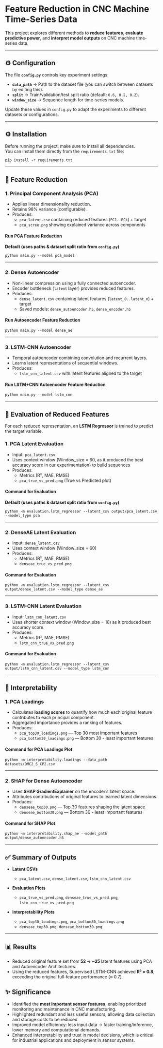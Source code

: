 # Feature Reduction in CNC Machine Time-Series Data

This project explores different methods to **reduce features**, **evaluate predictive power**, and **interpret model outputs** on CNC machine time-series data.  

---

## ⚙️ Configuration

The file **`config.py`** controls key experiment settings:

- **`data_path`** → Path to the dataset file (you can switch between datasets by editing this).  
- **`split`** → Train/validation/test split ratio (default: `0.6, 0.2, 0.2`).  
- **`window_size`** → Sequence length for time-series models.  

Update these values in `config.py` to adapt the experiments to different datasets or configurations.

---

## ⚙️ Installation

Before running the project, make sure to install all dependencies.  
You can install them directly from the `requirements.txt` file:

```
pip install -r requirements.txt
```

---

## 🔹 Feature Reduction

### 1. Principal Component Analysis (PCA)
- Applies linear dimensionality reduction.  
- Retains 98% variance (configurable).  
- Produces:
  - `pca_latent.csv` containing reduced features (`PC1..PCk`) + target
  - `pca_scree.png` showing explained variance across components 

#### Run PCA Feature Reduction

**Default (uses paths & dataset split ratio from `config.py`)**

```
python main.py --model pca_model
``` 

---

### 2. Dense Autoencoder
- Non-linear compression using a fully connected autoencoder.  
- Encoder bottleneck (`latent` layer) provides reduced features.  
- Produces:
  - `dense_latent.csv` containing latent features (`latent_0..latent_n`) + target  
  - Saved models: `dense_autoencoder.h5`, `dense_encoder.h5` 

#### Run Autoencoder Feature Reduction

```
python main.py --model dense_ae
```  

---

### 3. LSTM-CNN Autoencoder
- Temporal autoencoder combining convolution and recurrent layers.  
- Learns latent representations of sequential windows.  
- Produces:
  - `lstm_cnn_latent.csv` with latent features aligned to the target 

#### Run LSTM+CNN Autoencoder Feature Reduction


```
python main.py --model lstm_cnn
```   

---

## 🔹 Evaluation of Reduced Features

For each reduced representation, an **LSTM Regressor** is trained to predict the target variable.  

### 1. PCA Latent Evaluation
- Input: `pca_latent.csv`  
- Uses context window (Window_size = 60, as it produced the best accuracy score in our experimentation) to build sequences  
- Produces:
  - Metrics (R², MAE, RMSE)  
  - `pca_true_vs_pred.png` (True vs Predicted plot)  

#### Command for Evaluation

**Default (uses paths & dataset split ratio from `config.py`)**

```
python -m evaluation.lstm_regressor --latent_csv output/pca_latent.csv --model_type pca
```   
---

### 2. DenseAE Latent Evaluation
- Input: `dense_latent.csv`  
- Uses context window (Window_size = 60)
- Produces:
  - Metrics (R², MAE, RMSE)  
  - `denseae_true_vs_pred.png`  

#### Command for Evaluation

```
python -m evaluation.lstm_regressor --latent_csv output/dense_latent.csv --model_type dense_ae
```  

---

### 3. LSTM-CNN Latent Evaluation
- Input: `lstm_cnn_latent.csv`  
- Uses shorter context window (Window_size = 10)  as it produced best accuracy score.  
- Produces:
  - Metrics (R², MAE, RMSE)  
  - `lstm_cnn_true_vs_pred.png`  

#### Command for Evaluation

```
python -m evaluation.lstm_regressor --latent_csv output/lstm_cnn_latent.csv --model_type lstm_cnn
```  


---

## 🔹 Interpretability

### 1. PCA Loadings
- Calculates **loading scores** to quantify how much each original feature contributes to each principal component.  
- Aggregated importance provides a ranking of features.  
- Produces:
  - `pca_top30_loadings.png` — Top 30 most important features  
  - `pca_bottom30_loadings.png` — Bottom 30 - least important features  

#### Command for PCA Loadings Plot

```
python -m interpretability.loadings --data_path datasets/DMC2_S_CP2.csv
``` 

---

### 2. SHAP for Dense Autoencoder
- Uses **SHAP GradientExplainer** on the encoder’s latent space.  
- Attributes contributions of original features to learned latent dimensions.  
- Produces:
  - `denseae_top30.png` — Top 30 features shaping the latent space  
  - `denseae_bottom30.png` — Bottom 30 - least important features  

#### Command for SHAP Plot

```
python -m interpretability.shap_ae --model_path output/dense_autoencoder.h5
``` 

---

## ✅ Summary of Outputs

- **Latent CSVs**  
  - `pca_latent.csv`, `dense_latent.csv`, `lstm_cnn_latent.csv`

- **Evaluation Plots**  
  - `pca_true_vs_pred.png`, `denseae_true_vs_pred.png`, `lstm_cnn_true_vs_pred.png`

- **Interpretability Plots**  
  - `pca_top30_loadings.png`, `pca_bottom30_loadings.png`  
  - `denseae_top30.png`, `denseae_bottom30.png`  

---

## 📊 Results
- Reduced original feature set from **52 → ~25** latent features using PCA and Autoencoder Architectures.  
- Using the reduced features, Supervised LSTM-CNN achieved **R² ≈ 0.8**, exceeding the original full-feature performance (≈ 0.7).  

## ✨ Significance
- Identified the **most important sensor features**, enabling prioritized monitoring and maintenance in CNC manufacturing.  
- Highlighted redundant and less useful sensors, allowing data collection and storage costs to be reduced.  
- Improved model efficiency: less input data → faster training/inference, lower memory and computational demands.  
- Enhanced interpretability and trust in model decisions, which is critical for industrial applications and deployment in sensor systems.  


